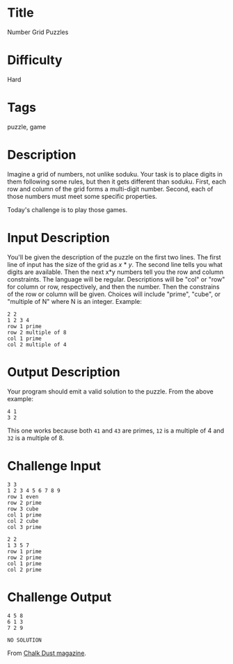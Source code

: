 # Title

Number Grid Puzzles

# Difficulty

Hard

# Tags

puzzle, game

# Description

Imagine a grid of numbers, not unlike soduku. Your task is to place digits in them following some rules, but then it gets different than soduku. First, each row and column of the grid forms a multi-digit number. Second, each of those numbers must meet some specific properties. 

Today's challenge is to play those games. 

# Input Description

You'll be given the description of the puzzle on the first two lines. The first line of input has the size of the grid as *x* * *y*. The second line tells you what digits are available. Then the next x*y numbers tell you the row and column constraints. The language will be regular. Descriptions will be "col" or "row" for column or row, respectively, and then the number. Then the constrains of the row or column will be given. Choices will include "prime", "cube", or "multiple of N" where N is an integer. Example:

    2 2 
    1 2 3 4
    row 1 prime
    row 2 multiple of 8
    col 1 prime
    col 2 multiple of 4

# Output Description

Your program should emit a valid solution to the puzzle. From the above example:

    4 1
    3 2

This one works because both `41` and `43` are primes, `12` is a multiple of 4 and `32` is a multiple of 8. 

# Challenge Input

    3 3
    1 2 3 4 5 6 7 8 9
    row 1 even
    row 2 prime
    row 3 cube
    col 1 prime
    col 2 cube
    col 3 prime

    2 2
    1 3 5 7 
    row 1 prime
    row 2 prime
    col 1 prime
    col 2 prime

# Challenge Output

    4 5 8 
    6 1 3
    7 2 9

    NO SOLUTION

From [Chalk Dust magazine](http://chalkdustmagazine.com/regulars/puzzles/puzzles-on-square-grids/#more-1396).
